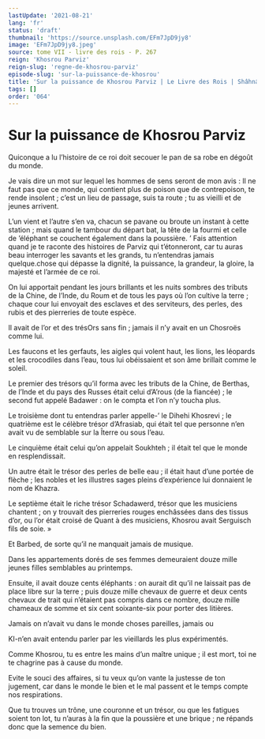 ```yaml
---
lastUpdate: '2021-08-21'
lang: 'fr'
status: 'draft'
thumbnail: 'https://source.unsplash.com/EFm7JpD9jy8'
image: 'EFm7JpD9jy8.jpeg'
source: tome VII - livre des rois - P. 267
reign: 'Khosrou Parviz'
reign-slug: 'regne-de-khosrou-parviz'
episode-slug: 'sur-la-puissance-de-khosrou'
title: 'Sur la puissance de Khosrou Parviz | Le Livre des Rois | Shâhnâmeh'
tags: []
order: '064'
---
```


<!-- LTeX: language=fr -->

# Sur la puissance de Khosrou Parviz

Quiconque a lu l’histoire de ce roi doit secouer le pan de sa robe en dégoût du monde.

Je vais dire un mot sur lequel les hommes de sens seront de mon avis : Il ne faut pas que ce monde, qui contient plus de poison que de contrepoison, te rende insolent ; c’est un lieu de passage, suis ta route ; tu as vieilli et de jeunes arrivent.

L’un vient et l’autre s’en va, chacun se pavane ou broute un instant à cette station ; mais quand le tambour du départ bat, la tête de la fourmi et celle de ’éléphant se couchent également dans la poussière. ’
Fais attention quand je te raconte des histoires de Parviz qui t’étonneront, car tu auras beau interroger les savants et les grands, tu n’entendras jamais quelque.chose qui dépasse la dignité, la puissance, la grandeur, la gloire, la majesté et l’armée de ce roi.

On lui apportait pendant les jours brillants et les nuits sombres des tributs de la Chine, de l’Inde, du Roum et de tous les pays où l’on cultive la terre ; chaque cour lui envoyait des esclaves et des serviteurs, des perles, des rubis et des pierreries de toute espèce.

Il avait de l’or et des trésOrs sans fin ; jamais il n’y avait en un Chosroës comme lui.

Les faucons et les gerfauts, les aigles qui volent haut, les lions, les léopards et les crocodiles dans l’eau, tous lui obéissaient et son âme brillait comme le soleil.

Le premier des trésors qu’il forma avec les tributs de la Chine, de Berthas, de l’Inde et du pays des Russes était celui d’A’rous (de la fiancée) ; le second fut appelé Badawer : on le compta et l’on n’y toucha plus.

Le troisième dont tu entendras parler appelle-’ le Dihehi Khosrevi ; le quatrième est le célèbre trésor d’Afrasiab, qui était tel que personne n’en avait vu de semblable sur la Îterre ou sous l’eau.

Le cinquième était celui qu’on appelait Soukhteh ; il était tel que le monde en resplendissait.

Un autre était le trésor des perles de belle eau ; il était haut d’une portée de flèche ; les nobles et les illustres sages pleins d’expérience lui donnaient le nom de Khazra.

Le septième était le riche trésor Schadawerd, trésor que les musiciens chantent ; on y trouvait des pierreries rouges enchâssées dans des tissus d’or, ou l’or était croisé de Quant à des musiciens, Khosrou avait Serguisch fils de soie. »

Et Barbed, de sorte qu’il ne manquait jamais de musique.

Dans les appartements dorés de ses femmes demeuraient douze mille jeunes filles semblables au printemps.

Ensuite, il avait douze cents éléphants : on aurait dit qu’il ne laissait pas de place libre sur la terre ; puis douze mille chevaux de guerre et deux cents chevaux de trait qui n’étaient pas compris dans ce nombre, douze mille chameaux de somme et six cent soixante-six pour porter des litières.

Jamais on n’avait vu dans le monde choses pareilles, jamais ou

KI-n’en avait entendu parler par les vieillards les plus expérimentés.

Comme Khosrou, tu es entre les mains d’un maître unique ; il est mort, toi ne te chagrine pas à cause du monde.

Evite le souci des affaires, si tu veux qu’on vante la justesse de ton jugement, car dans le monde le bien et le mal passent et le temps compte nos respirations.

Que tu trouves un trône, une couronne et un trésor, ou que les fatigues soient ton lot, tu n’auras à la fin que la poussière et une brique ; ne répands donc que la semence du bien.
